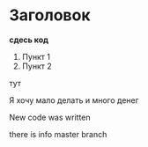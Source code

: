 # Заголовок 

**сдесь код**

1. Пункт 1
2. Пункт 2

тут

Я хочу мало делать и много денег

New code was written

there is info master branch